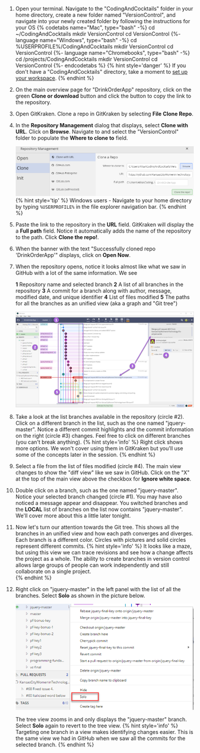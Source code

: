 1. Open your terminal. Navigate to the "CodingAndCocktails" folder in your home directory, create a new folder named "VersionControl", and navigate into your newly created folder by following the instructions for your OS
   {% codetabs name="Mac", type="bash" -%} 
cd ~/CodingAndCocktails
mkdir VersionControl
cd VersionControl
   {%- language name="Windows", type="bash" -%} 
cd %USERPROFILE%/CodingAndCocktails
mkdir VersionControl
cd VersionControl
   {%- language name="Chromebooks", type="bash" -%} 
cd /projects/CodingAndCocktails
mkdir VersionControl
cd VersionControl
   {%- endcodetabs %}
   {% hint style='danger' %}
If you don't have a "CodingAndCocktails" directory, take a moment to [set up your workspace](/setup).
   {% endhint %} 

1. On the main overview page for "DrinkOrderApp" repository, click on the green **Clone or download** button and click the <span class="octicon octicon-clippy"></span> button to copy the link to the repository.

1. Open GitKraken. Clone a repo in GitKraken by selecting **File** <i class="fa fa-long-arrow-right"></i> **Clone Repo**. 

1. In the **Repository Management** dialog that displays, select **Clone with URL**. Click on **Browse**. Navigate to and select the "VersionControl" folder to populate the **Where to clone to** field.
  
   ![](images/gitkraken-clone.png)
   {% hint style='tip' %}
Windows users - Navigate to your home directory by typing `%USERPROFILE%` in the file explorer navigation bar.
   {% endhint %} 

1. Paste the link to the repository in the **URL** field. GitKraken will display the a **Full path** field. Notice it automatically adds the name of the repository to the path. Click **Clone the repo!**. 

1. When the banner with the text "Successfully cloned repo 'DrinkOrderApp'" displays, click on **Open Now**.

1. When the repository opens, notice it looks almost like what we saw in GitHub with a lot of the same information. We see

   <span class="fa-stack">
     <i class="fa fa-circle fa-stack-2x help-annotations"></i>
     <strong class="fa-stack-1x help-annotations-text">1</strong>
   </span>
   Repository name and selected branch

   <span class="fa-stack">
     <i class="fa fa-circle fa-stack-2x help-annotations"></i>
     <strong class="fa-stack-1x help-annotations-text">2</strong>
   </span>
   A list of all branches in the repository

   <span class="fa-stack">
     <i class="fa fa-circle fa-stack-2x help-annotations"></i>
     <strong class="fa-stack-1x help-annotations-text">3</strong>
   </span>
   A commit for a branch along with author, message, modified date, and unique identifier

   <span class="fa-stack">
     <i class="fa fa-circle fa-stack-2x help-annotations"></i>
     <strong class="fa-stack-1x help-annotations-text">4</strong>
   </span>
   List of files modified

   <span class="fa-stack">
     <i class="fa fa-circle fa-stack-2x help-annotations"></i>
     <strong class="fa-stack-1x help-annotations-text">5</strong>
   </span>
   The paths for all the branches as an unified view (aka a graph and "Git tree")

   ![](images/gitkraken-repo.png)
  
1. Take a look at the list branches available in the repository (circle #2). Click on a different branch in the list, such as the one named "jquery-master". Notice a different commit highlights and the commit information on the right (circle #3) changes. Feel free to click on different branches (you can't break anything).
   {% hint style='info' %}
Right click shows more options. We won't cover using them in GitKraken but you'll use some of the concepts later in the session.
  {% endhint %} 

1. Select a file from the list of files modified (circle #4). The main view changes to show the "diff view" like we saw in GitHub. Click on the "X" at the top of the main view above the checkbox for **Ignore white space**. 

1. Double click on a branch, such as the one named "jquery-master". Notice your selected branch changed (circle #1). You may have also noticed a message appear and disappear. You switched branches and the **LOCAL** list of branches on the list now contains "jquery-master". We'll cover more about this a little later tonight. 

1. Now let's turn our attention towards the Git tree. This shows all the branches in an unified view and how each path converges and diverges. Each branch is a different color. Circles with pictures and solid circles represent different commits. 
   {% hint style='info' %}
It looks like a maze, but using this view we can trace revisions and see how a change affects the project as a whole. The ability to create branches in version control allows large groups of people can work independently and still collaborate on a single project.    
  {% endhint %} 

1. Right click on "jquery-master" in the left panel with the list of all the branches. Select **Solo** as shown in the picture below.

   ![](images/gitkraken-view-one-branch.png)

   The tree view zooms in and only displays the "jquery-master" branch. Select **Solo** again to revert to the tree view.
   {% hint style='info' %}
Targeting one branch in a view makes identifying changes easier. This is the same view we had in GitHub when we saw all the commits for the selected branch.
  {% endhint %} 

